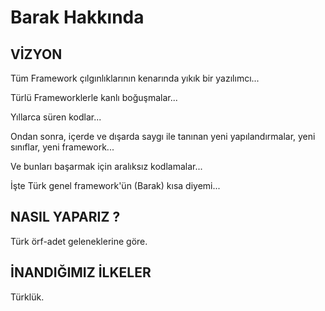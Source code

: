 # Barak Hakkında

## VİZYON

Tüm Framework çılgınlıklarının kenarında yıkık bir yazılımcı...

Türlü Frameworklerle kanlı boğuşmalar...

Yıllarca süren kodlar...

Ondan sonra, içerde ve dışarda saygı ile tanınan yeni yapılandırmalar, yeni sınıflar, yeni framework...

Ve bunları başarmak için aralıksız kodlamalar...

İşte Türk genel framework'ün (Barak) kısa diyemi...

## NASIL YAPARIZ ?

Türk örf-adet geleneklerine göre.

## İNANDIĞIMIZ İLKELER

Türklük.
